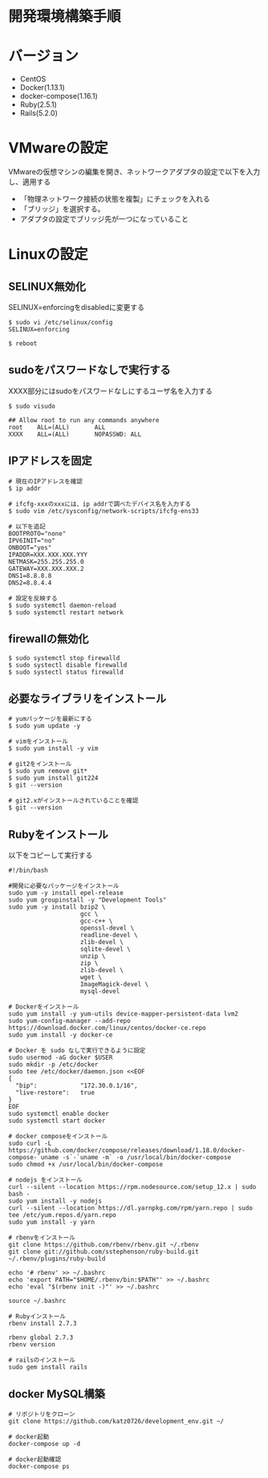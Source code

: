 # 開発環境構築手順

# バージョン

* CentOS
* Docker(1.13.1)
* docker-compose(1.16.1)
* Ruby(2.5.1)
* Rails(5.2.0)

# VMwareの設定

VMwareの仮想マシンの編集を開き、ネットワークアダプタの設定で以下を入力し、適用する

* 「物理ネットワーク接続の状態を複製」にチェックを入れる
* 「ブリッジ」を選択する。
* アダプタの設定でブリッジ先が一つになっていること

# Linuxの設定

## SELINUX無効化

SELINUX=enforcingをdisabledに変更する
```
$ sudo vi /etc/selinux/config
SELINUX=enforcing

$ reboot
```

## sudoをパスワードなしで実行する

XXXX部分にはsudoをパスワードなしにするユーザ名を入力する
```
$ sudo visudo

## Allow root to run any commands anywhere
root    ALL=(ALL)       ALL
XXXX    ALL=(ALL)       NOPASSWD: ALL
```

## IPアドレスを固定

```
# 現在のIPアドレスを確認
$ ip addr

# ifcfg-xxxのxxxには、ip addrで調べたデバイス名を入力する
$ sudo vim /etc/sysconfig/network-scripts/ifcfg-ens33

# 以下を追記
BOOTPROTO="none"
IPV6INIT="no"
ONBOOT="yes"
IPADDR=XXX.XXX.XXX.YYY
NETMASK=255.255.255.0
GATEWAY=XXX.XXX.XXX.2
DNS1=8.8.8.8
DNS2=8.8.4.4

# 設定を反映する
$ sudo systemctl daemon-reload
$ sudo systemctl restart network
```

## firewallの無効化

```
$ sudo systemctl stop firewalld
$ sudo systectl disable firewalld
$ sudo systectl status firewalld
```

## 必要なライブラリをインストール

```
# yumパッケージを最新にする
$ sudo yum update -y

# vimをインストール
$ sudo yum install -y vim

# git2をインストール
$ sudo yum remove git*
$ sudo yum install git224
$ git --version

# git2.xがインストールされていることを確認
$ git --version
```

## Rubyをインストール

以下をコピーして実行する

```
#!/bin/bash

#開発に必要なパッケージをインストール
sudo yum -y install epel-release
sudo yum groupinstall -y "Development Tools" 
sudo yum -y install bzip2 \
                    gcc \
                    gcc-c++ \
                    openssl-devel \
                    readline-devel \
                    zlib-devel \
                    sqlite-devel \
                    unzip \
                    zip \
                    zlib-devel \
                    wget \
                    ImageMagick-devel \
                    mysql-devel

# Dockerをインストール
sudo yum install -y yum-utils device-mapper-persistent-data lvm2
sudo yum-config-manager --add-repo https://download.docker.com/linux/centos/docker-ce.repo
sudo yum install -y docker-ce

# Docker を sudo なしで実行できるように設定
sudo usermod -aG docker $USER
sudo mkdir -p /etc/docker
sudo tee /etc/docker/daemon.json <<EOF
{
  "bip":            "172.30.0.1/16",
  "live-restore":   true
}
EOF
sudo systemctl enable docker
sudo systemctl start docker

# docker composeをインストール
sudo curl -L https://github.com/docker/compose/releases/download/1.18.0/docker-compose-`uname -s`-`uname -m` -o /usr/local/bin/docker-compose
sudo chmod +x /usr/local/bin/docker-compose

# nodejs をインストール
curl --silent --location https://rpm.nodesource.com/setup_12.x | sudo bash -
sudo yum install -y nodejs
curl --silent --location https://dl.yarnpkg.com/rpm/yarn.repo | sudo tee /etc/yum.repos.d/yarn.repo
sudo yum install -y yarn

# rbenvをインストール
git clone https://github.com/rbenv/rbenv.git ~/.rbenv
git clone git://github.com/sstephenson/ruby-build.git ~/.rbenv/plugins/ruby-build

echo '# rbenv' >> ~/.bashrc
echo 'export PATH="$HOME/.rbenv/bin:$PATH"' >> ~/.bashrc
echo 'eval "$(rbenv init -)"' >> ~/.bashrc

source ~/.bashrc

# Rubyインストール
rbenv install 2.7.3

rbenv global 2.7.3
rbenv version

# railsのインストール
sudo gem install rails
```

## docker MySQL構築
```
# リポジトリをクローン
git clone https://github.com/katz0726/development_env.git ~/

# docker起動
docker-compose up -d

# docker起動確認
docker-compose ps
```

